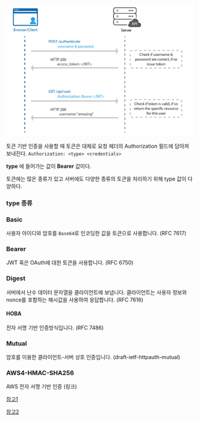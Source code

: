 ![image-20221014112150403](../images/image-20220802112150403.png)

토큰 기반 인증을 사용할 때 토큰은 대체로 요청 헤더의 Authorization 필드에 담아져 보내진다.
`Authorization: <type> <credentials>`

 **type** 에 들어가는 값이 **Bearer** 값이다.

토큰에는 많은 종류가 있고 서버에도 다양한 종류의 토큰을 처리하기 위해 type 값이 다양하다.



### type 종류

### Basic

사용자 아이디와 암호를 `Base64`로 인코딩한 값을 토큰으로 사용합니다. (RFC 7617)

### Bearer

JWT 혹은 OAuth에 대한 토큰을 사용합니다. (RFC 6750)

### Digest

서버에서 난수 데이터 문자열을 클라이언트에 보냅니다. 클라이언트는 사용자 정보와 nonce를 포함하는 해시값을 사용하여 응답합니다. (RFC 7616)

#### HOBA

전자 서명 기반 인증방식입니다. (RFC 7486)

### Mutual

암호를 이용한 클라이언트-서버 상호 인증입니다.  (draft-ietf-httpauth-mutual)


### AWS4-HMAC-SHA256
AWS 전자 서명 기반 인증 (링크)



[참고1](https://velog.io/@cada/토근-기반-인증에서-bearer는-무엇일까)

[참고2](https://developer.okta.com/blog/2019/02/14/modern-token-authentication-in-node-with-express)